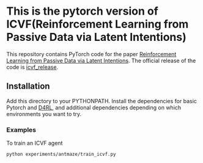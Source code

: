
# This is the pytorch version of ICVF(Reinforcement Learning from Passive Data via Latent Intentions)

This repository contains PyTorch code for the paper [Reinforcement Learning from Passive Data via Latent Intentions](https://arxiv.org/abs/2304.04782).
The official release of the code is [icvf_release](https://github.com/dibyaghosh/icvf_release).

## Installation

Add this directory to your PYTHONPATH. Install the dependencies for basic Pytorch and [D4RL](https://github.com/Farama-Foundation/D4RL), and additional dependencies depending on which environments you want to try.



### Examples

To train an ICVF agent

```
python experiments/antmaze/train_icvf.py
```
